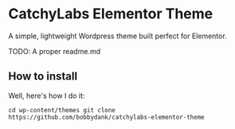 # CatchyLabs Elementor Theme

A simple, lightweight Wordpress theme built perfect for Elementor. 

TODO: A proper readme.md

## How to install

Well, here's how I do it:

``
cd wp-content/themes
git clone https://github.com/bobbydank/catchylabs-elementor-theme
``